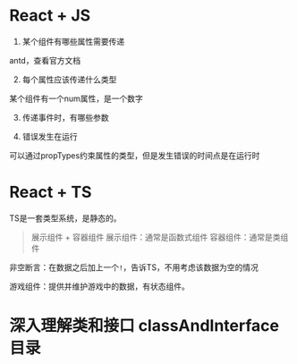 # React + JS

1. 某个组件有哪些属性需要传递

antd，查看官方文档

2. 每个属性应该传递什么类型

某个组件有一个num属性，是一个数字

3. 传递事件时，有哪些参数

4. 错误发生在运行

可以通过propTypes约束属性的类型，但是发生错误的时间点是在运行时

# React + TS

TS是一套类型系统，是静态的。

> 展示组件 + 容器组件
> 展示组件：通常是函数式组件
> 容器组件：通常是类组件


非空断言：在数据之后加上一个```!```，告诉TS，不用考虑该数据为空的情况

游戏组件：提供并维护游戏中的数据，有状态组件。


# 深入理解类和接口   classAndInterface目录
